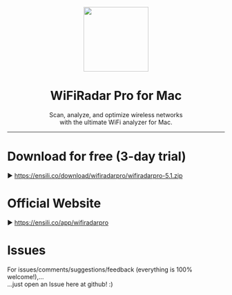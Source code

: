 <p align=center>
  <img height="150px" src="https://github.com/enSili-co/wifiradar pro/raw/main/images/logo.png"/>
</p>
<h1 align=center>WiFiRadar Pro for Mac</h1>
<p align=center>
  Scan, analyze, and optimize wireless networks<br/> with the ultimate WiFi analyzer for Mac.
</p>


---

# Download for free (3-day trial)

▶︎ https://ensili.co/download/wifiradarpro/wifiradarpro-5.1.zip

# Official Website

▶︎ https://ensili.co/app/wifiradarpro

# Issues

For issues/comments/suggestions/feedback (everything is 100% welcome!),...    
...just open an Issue here at github! :)
